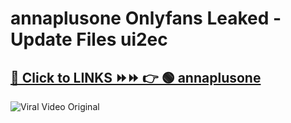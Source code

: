 
 # annaplusone Onlyfans Leaked - Update Files ui2ec

## <h2><a href="https://clipsfans.com/annaplusone&ref=git">🔗 Click to LINKS ⏩⏩ 👉 🟢 annaplusone </a></h2>

<a href="https://clipsfans.com/annaplusone&ref=git" rel="nofollow" data-target="animated-image.originalLink"><img src="https://i.ibb.co.com/xMMVF88/686577567.gif" alt="Viral Video Original" style="max-width: 100%; display: inline-block;" data-target="animated-image.originalImage"></a>


